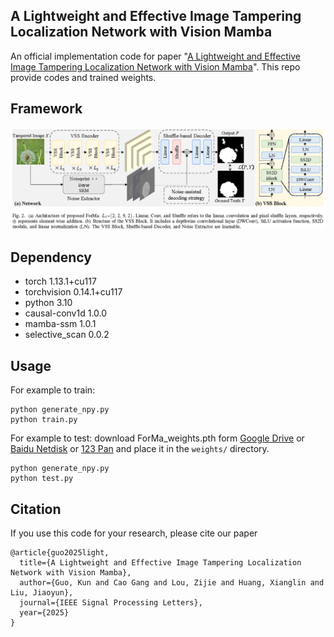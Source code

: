 ## A Lightweight and Effective Image Tampering Localization Network with Vision Mamba
An official implementation code for paper "[A Lightweight and Effective Image Tampering Localization Network with Vision Mamba](https://ieeexplore.ieee.org/abstract/document/11004130)". This repo provide codes and trained weights.
## Framework
<p align='center'>  
  <img src='./ForMa_Network.png' width='900'/>
</p>

## Dependency
- torch 1.13.1+cu117
- torchvision 0.14.1+cu117
- python 3.10
- causal-conv1d 1.0.0
- mamba-ssm 1.0.1
- selective_scan 0.0.2

## Usage
For example to train:
```
python generate_npy.py
python train.py 
```

For example to test:
download ForMa_weights.pth form [Google Drive](https://drive.google.com/file/d/15NcJQr5kxhqC4V-WjyJhAqIsobI6u-yh/view?usp=sharing) or [Baidu Netdisk](https://pan.baidu.com/s/1A8DrM4KD5iz5bKFAN5XFdw?pwd=1234) or [123 Pan](https://www.123684.com/s/2pf9-z9NHv) and place it in the `weights/` directory. 
```
python generate_npy.py
python test.py 
```

## Citation
If you use this code for your research, please cite our paper
```
@article{guo2025light,
  title={A Lightweight and Effective Image Tampering Localization Network with Vision Mamba},
  author={Guo, Kun and Cao Gang and Lou, Zijie and Huang, Xianglin and Liu, Jiaoyun},
  journal={IEEE Signal Processing Letters},
  year={2025}
}
```

